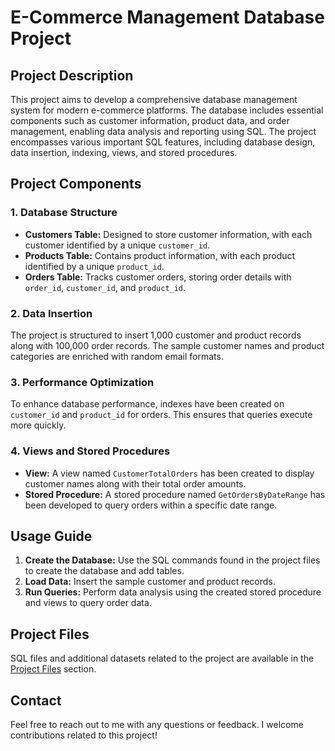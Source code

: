 # E-Commerce Management Database Project

## Project Description
This project aims to develop a comprehensive database management system for modern e-commerce platforms. The database includes essential components such as customer information, product data, and order management, enabling data analysis and reporting using SQL. The project encompasses various important SQL features, including database design, data insertion, indexing, views, and stored procedures.

## Project Components

### 1. **Database Structure**
- **Customers Table:** Designed to store customer information, with each customer identified by a unique `customer_id`.
- **Products Table:** Contains product information, with each product identified by a unique `product_id`.
- **Orders Table:** Tracks customer orders, storing order details with `order_id`, `customer_id`, and `product_id`.

### 2. **Data Insertion**
The project is structured to insert 1,000 customer and product records along with 100,000 order records. The sample customer names and product categories are enriched with random email formats.

### 3. **Performance Optimization**
To enhance database performance, indexes have been created on `customer_id` and `product_id` for orders. This ensures that queries execute more quickly.

### 4. **Views and Stored Procedures**
- **View:** A view named `CustomerTotalOrders` has been created to display customer names along with their total order amounts.
- **Stored Procedure:** A stored procedure named `GetOrdersByDateRange` has been developed to query orders within a specific date range.

## Usage Guide
1. **Create the Database:** Use the SQL commands found in the project files to create the database and add tables.
2. **Load Data:** Insert the sample customer and product records.
3. **Run Queries:** Perform data analysis using the created stored procedure and views to query order data.

## Project Files
SQL files and additional datasets related to the project are available in the [Project Files](link_here) section.

## Contact
Feel free to reach out to me with any questions or feedback. I welcome contributions related to this project!
